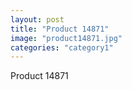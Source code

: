 ```yaml
---
layout: post
title: "Product 14871"
image: "product14871.jpg"
categories: "category1"
---
```

Product 14871
